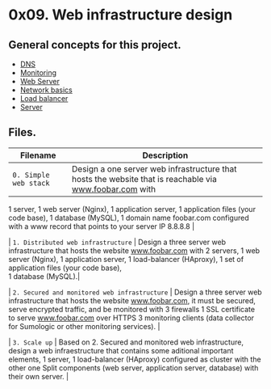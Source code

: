 # 0x09. Web infrastructure design

## General concepts for this project.

   * [DNS](https://intranet.hbtn.io/concepts/12)
   * [Monitoring](https://intranet.hbtn.io/concepts/13)
   * [Web Server](https://intranet.hbtn.io/concepts/17)
   * [Network basics](https://intranet.hbtn.io/concepts/33)
   * [Load balancer](https://intranet.hbtn.io/concepts/46)
   * [Server](https://intranet.hbtn.io/concepts/67)

## Files.

| Filename | Description |
| -------- | ----------- |
| `0. Simple web stack` | Design a one server web infrastructure that hosts the website that is reachable via www.foobar.com with
1 server, 1 web server (Nginx), 1 application server, 1 application files (your code base), 1 database (MySQL), 1 domain
name foobar.com configured with a www record that points to your server IP 8.8.8.8 |

| `1. Distributed web infrastructure` | Design a three server web infrastructure that hosts the website www.foobar.com with
2 servers, 1 web server (Nginx), 1 application server, 1 load-balancer (HAproxy), 1 set of application files (your code base),  
1 database (MySQL).|

| `2. Secured and monitored web infrastructure` | Design a three server web infrastructure that hosts the website www.foobar.com,
it must be secured, serve encrypted traffic, and be monitored with 3 firewalls
1 SSL certificate to serve www.foobar.com over HTTPS
3 monitoring clients (data collector for Sumologic or other monitoring services). |

| `3. Scale up` | Based on 2. Secured and monitored web infrastructure, design a web infraestructure
that contains some aditional important elements, 1 server, 1 load-balancer (HAproxy)
configured as cluster with the other one
Split components (web server, application server, database) with their own server. |
